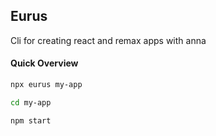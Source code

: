 ## Eurus

Cli for creating react and remax apps with anna

#### Quick Overview

```bash
npx eurus my-app

cd my-app

npm start
```
